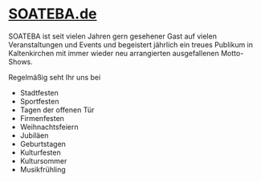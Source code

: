 [SOATEBA.de](http://www.soateba.de)
=======

SOATEBA ist seit vielen Jahren gern gesehener Gast auf vielen Veranstaltungen und Events und begeistert jährlich ein treues Publikum in Kaltenkirchen mit immer wieder neu arrangierten ausgefallenen Motto-Shows.

Regelmäßig seht Ihr uns bei

- Stadtfesten
- Sportfesten
- Tagen der offenen Tür
- Firmenfesten
- Weihnachtsfeiern
- Jubiläen
- Geburtstagen
- Kulturfesten
- Kultursommer
- Musikfrühling
